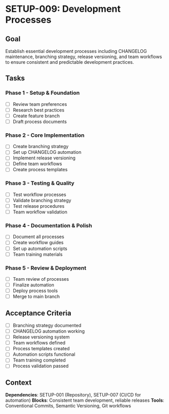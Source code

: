 # SETUP-009: Development Processes

## Goal

Establish essential development processes including CHANGELOG maintenance, branching strategy, release versioning, and team workflows to ensure consistent and predictable development practices.

## Tasks

### Phase 1 - Setup & Foundation
- [ ] Review team preferences
- [ ] Research best practices
- [ ] Create feature branch
- [ ] Draft process documents

### Phase 2 - Core Implementation
- [ ] Create branching strategy
- [ ] Set up CHANGELOG automation
- [ ] Implement release versioning
- [ ] Define team workflows
- [ ] Create process templates

### Phase 3 - Testing & Quality
- [ ] Test workflow processes
- [ ] Validate branching strategy
- [ ] Test release procedures
- [ ] Team workflow validation

### Phase 4 - Documentation & Polish
- [ ] Document all processes
- [ ] Create workflow guides
- [ ] Set up automation scripts
- [ ] Team training materials

### Phase 5 - Review & Deployment
- [ ] Team review of processes
- [ ] Finalize automation
- [ ] Deploy process tools
- [ ] Merge to main branch

## Acceptance Criteria

- [ ] Branching strategy documented
- [ ] CHANGELOG automation working
- [ ] Release versioning system
- [ ] Team workflows defined
- [ ] Process templates created
- [ ] Automation scripts functional
- [ ] Team training completed
- [ ] Process validation passed

## Context

**Dependencies**: SETUP-001 (Repository), SETUP-007 (CI/CD for automation)
**Blocks**: Consistent team development, reliable releases
**Tools**: Conventional Commits, Semantic Versioning, Git workflows